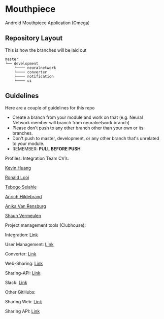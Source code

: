 # Mouthpiece
Android Mouthpiece Application (Omega)

## Repository Layout
This is how the branches will be laid out
```
master 
└── development
    └──── neuralnetwork
    └──── converter
    └──── notification
    └──── ui
```

## Guidelines
Here are a couple of guidelines for this repo
  - Create a branch from your module and work on that (e.g. Neural Network member will branch from neuralnetwork branch)
  - Please don't push to any other branch other than your own or its branches.
  - Don't push to master, development, or any other branch that's unrelated to your module.
  - REMEMBER: **PULL BEFORE PUSH**
  
  Profiles:
  Integration Team CV’s:

[Kevin Huang](https://kevin-d-h.github.io/)

[Ronald Looi](https://rsl-student.github.io/)

[Tebogo Selahle](https://tebogo.codes/)

[Anrich Hildebrand](https://anrich96.github.io/)

[Anika Van Rensburg](https://anikavanrensburg.github.io/)

[Shaun Vermeulen](http://linkedin.com/in/shaun-vermeulen-a617161a4)


Project management tools (Clubhouse):

Integration:
[Link](https://app.clubhouse.io/invite-link/5e5ea501-0921-4373-925f-6cef220c9aaf)

User Management:
[Link](https://app.clubhouse.io/invite-link/5e681181-b82c-4197-b3cf-7aaffeb61d16)

Converter:
[Link](https://app.clubhouse.io/invite-link/5e67d027-f0e5-4307-8f82-edb2479c7153)

Web-Sharing:
[Link](https://app.clubhouse.io/invite-link/5e674a86-61ed-4a64-bfa4-73b1720eb82e)

Sharing-API:
[Link](https://app.clubhouse.io/invite-link/5e690707-5704-420c-bebb-4b8cc516ab7b)


Slack:
[Link](https://join.slack.com/t/omega301/shared_invite/zt-ck83m1ly-cTjyhJ9DdJb9kyQRmLJdQw)


Other GitHubs:

Sharing Web:
[Link](https://github.com/CarelKemp/COS301_OmegaMouthPieceWeb)

Sharing API:
[Link](https://github.com/ShaunVermeulen/OmegaSharingAPI)

